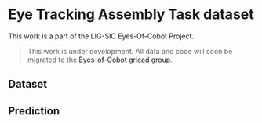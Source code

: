 # Eye Tracking Assembly Task dataset

This work is a part of the LIG-SIC Eyes-Of-Cobot Project.

> This work is under development. All data and code will soon be migrated to the [Eyes-of-Cobot gricad group](https://gricad-gitlab.univ-grenoble-alpes.fr/eyesofcobot/eyesofcobot).


## Dataset

## Prediction

